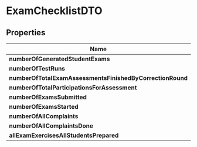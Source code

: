 

# ExamChecklistDTO


## Properties

| Name | Type | Description | Notes |
|------------ | ------------- | ------------- | -------------|
|**numberOfGeneratedStudentExams** | **Long** |  |  [optional] |
|**numberOfTestRuns** | **Long** |  |  [optional] |
|**numberOfTotalExamAssessmentsFinishedByCorrectionRound** | **List&lt;Long&gt;** |  |  [optional] |
|**numberOfTotalParticipationsForAssessment** | **Long** |  |  [optional] |
|**numberOfExamsSubmitted** | **Long** |  |  [optional] |
|**numberOfExamsStarted** | **Long** |  |  [optional] |
|**numberOfAllComplaints** | **Long** |  |  [optional] |
|**numberOfAllComplaintsDone** | **Long** |  |  [optional] |
|**allExamExercisesAllStudentsPrepared** | **Boolean** |  |  [optional] |



